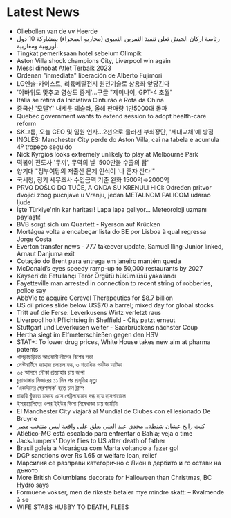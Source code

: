 # Latest News
-  Oliebollen van de vv Heerde
-  رئاسة اركان الجيش تعلن تنفيذ التمرين التعبوي (محاربو الصحراء) بمشاركة 10 دول أوروبية ومغاربية.
-  Tingkat pemeriksaan hotel sebelum Olimpik
-  Aston Villa shock champions City, Liverpool win again
-  Messi dinobat Atlet Terbaik 2023
-  Ordenan "inmediata" liberación de Alberto Fujimori
-  LG엔솔-카이스트, 리튬메탈전지 원천기술로 상용화 앞당긴다
-  '야바위도 맞추고 영상도 중계'…구글 "제미나이, GPT-4 초월"
-  Itália se retira da Iniciativa Cinturão e Rota da China
-  중국산 '모델Y' 내세운 테슬라, 올해 판매량 1만5000대 돌파
-  Quebec government wants to extend session to adopt health-care reform
-  SK그룹, 오늘 CEO 및 임원 인사...2선으로 물러선 부회장단, '세대교체'에 방점
-  INGLÊS: Manchester City perde do Aston Villa, cai na tabela e acumula 4º tropeço seguido
-  Nick Kyrgios looks extremely unlikely to play at Melbourne Park
-  떡볶이 전도사 '두끼', 무역의 날 '500만불 수출의 탑'
-  양기대 "정부여당의 저출산 문제 인식이 '나 혼자 산다'"
-  국세청, 정기 세무조사 수입금액 기준 완화 1500억→2000억
-  PRVO DOŠLO DO TUČE, A ONDA SU KRENULI HICI: Određen pritvor dvojici zbog pucnjave u Vranju, jedan METALNOM PALICOM udarao ljude
-  İşte Türkiye'nin kar haritası! Lapa lapa geliyor... Meteoroloji uzmanı paylaştı!
-  BVB sorgt sich um Quartett - Ryerson auf Krücken
-  Mortágua volta a encabeçar lista do BE por Lisboa à qual regressa Jorge Costa
-  Everton transfer news - 777 takeover update, Samuel Iling-Junior linked, Arnaut Danjuma exit
-  Cotação do Brent para entrega em janeiro mantém queda
-  McDonald’s eyes speedy ramp-up to 50,000 restaurants by 2027
-  Kayseri'de Fetullahçı Terör Örgütü hükümlüsü yakalandı
-  Fayetteville man arrested in connection to recent string of robberies, police say
-  AbbVie to acquire Cerevel Therapeutics for $8.7 billion
-  US oil prices slide below US$70 a barrel; mixed day for global stocks
-  Tritt auf die Ferse: Leverkusens Wirtz verletzt raus
-  Liverpool holt Pflichtsieg in Sheffield - City patzt erneut
-  Stuttgart und Leverkusen weiter - Saarbrückens nächster Coup
-  Hertha siegt im Elfmeterschießen gegen den HSV
-  STAT+: To lower drug prices, White House takes new aim at pharma patents
-  খাগড়াছড়িতে আওয়ামী লীগের বিশেষ সভা
-  সেন্টমার্টিনে জাহাজ চলাচল বন্ধ, ৩ শতাধিক পর্যটক আটকা
-  ৩৫ আসনে নৌকা প্রত্যাহার চায় জাপা
-  চুয়াডাঙ্গায় সিজারের ১১ দিন পর প্রসূতির মৃত্যু
-  ‘একদিনের স্বৈরশাসক’ হতে চান ট্রাম্প
-  চাকরি খুঁজতে ঢাকায় এসে পেট্রলবোমায় দগ্ধ হয়ে হাসপাতালে
-  ইসরায়েলিদের ওপর ইইউর ভিসা নিষেধাজ্ঞা চায় জার্মানি
-  El Manchester City viajará al Mundial de Clubes con el lesionado De Bruyne
-  كنت رايح عشان شنطة.. مجدي عبد الغني يعلق على واقعة لبس منتخب مصر
-  Atlético-MG está escalado para enfrentar o Bahia; veja o time
-  JackJumpers' Doyle flies to US after death of father
-  Brasil goleia a Nicarágua com Marta voltando a fazer gol
-  DGP sanctions over Rs 1.65 cr welfare loan, relief
-  Марсилия се разправи категорично с Лион в дербито и го остави на дъното
-  More British Columbians decorate for Halloween than Christmas, BC Hydro says
-  Formuene vokser, men de rikeste betaler mye mindre skatt: – Kvalmende å se
-  WIFE STABS HUBBY TO DEATH, FLEES
